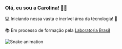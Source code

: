 ### Olá, eu sou a Carolina! 👋:rainbow:

:computer: Iniciando nessa vasta e incrível área da técnologia! :rocket:

:books: Em processo de formação pela [Laboratoria Brasil](https://www.laboratoria.la/br)

![Snake animation](https://github.com/USERNAME/USERNAME/blob/output/github-contribution-grid-snake.svg)
